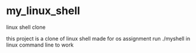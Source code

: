 # my_linux_shell
linux shell clone

this project is a clone of linux shell made for os assignment
 run ./myshell in linux command line to work

